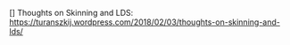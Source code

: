 [] Thoughts on Skinning and LDS: https://turanszkij.wordpress.com/2018/02/03/thoughts-on-skinning-and-lds/
